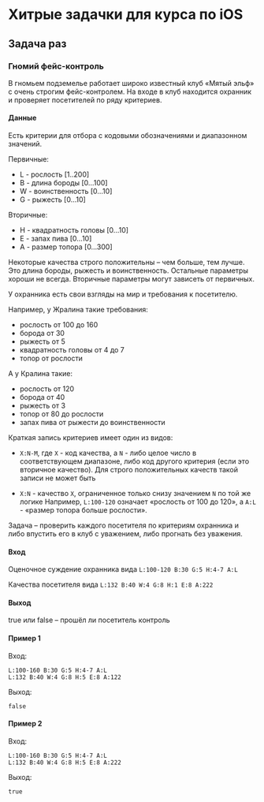 # Хитрые задачки для курса по iOS

## Задача раз
### Гномий фейс-контроль
В гномьем подземелье работает широко известный клуб «Мятый эльф» с очень строгим фейс-контролем. На входе в клуб находится охранник и проверяет посетителей по ряду критериев.

#### Данные
Есть критерии для отбора с кодовыми обозначениями и диапазонном значений.

Первичные:
- L - рослость [1..200]
- B - длина бороды [0…100]
- W - воинственность [0…10]
- G - рыжесть [0…10]

Вторичные:
- H - квадратность головы [0…10]
- E - запах пива [0…10]
- A - размер топора [0…300]

Некоторые качества строго положительны – чем больше, тем лучше. Это длина бороды, рыжесть и воинственность. Остальные параметры хороши не всегда. Вторичные параметры могут зависеть от первичных.

У охранника есть свои взгляды на мир и требования к посетителю. 

Например, у Жралина такие требования:
- рослость от 100 до 160
- борода от 30
- рыжесть от 5
- квадратность головы от 4 до 7
- топор от рослости

А у Кралина такие:
- рослость от 120
- борода от 40
- рыжесть от 3
- топор от 80 до рослости
- запах пива от рыжести до воинственности

Краткая запись критериев имеет один из видов:
- `X:N-M`, где `X` - код качества, а `N` - либо целое число в соответствующем диапазоне, либо код другого критерия (если это вторичное качество). Для строго положительных качеств такой записи не может быть

- `X:N` - качество `X`, ограниченное только снизу значением `N` по той же логике
Например, `L:100-120` означает «рослость от 100 до 120», а `A:L` - «размер топора больше рослости».

Задача – проверить каждого посетителя по критериям охранника и либо впустить его в клуб с уважением, либо прогнать без уважения.

#### Вход
Оценочное суждение охранника вида
`L:100-120 B:30 G:5 H:4-7 A:L`

Качества посетителя вида
`L:132 B:40 W:4 G:8 H:1 E:8 A:222`

#### Выход
true или false – прошёл ли посетитель контроль

#### Пример 1
Вход:
```
L:100-160 B:30 G:5 H:4-7 A:L
L:132 B:40 W:4 G:8 H:5 E:8 A:122
```
Выход:
```
false
```

#### Пример 2
Вход:
```
L:100-160 B:30 G:5 H:4-7 A:L
L:132 B:40 W:4 G:8 H:5 E:8 A:222
```
Выход:
```
true
```
